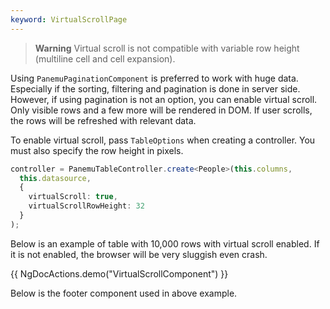 ```yaml
---
keyword: VirtualScrollPage
---
```


> **Warning**
> Virtual scroll is not compatible with variable row height (multiline cell and cell expansion).


Using `PanemuPaginationComponent` is preferred to work with huge data. Especially if the sorting, filtering and pagination is done in server side. However, if using pagination is not an option, you can enable virtual scroll. Only visible rows and a few more will be rendered in DOM. If user scrolls, the rows will be refreshed with relevant data.

To enable virtual scroll, pass `TableOptions` when creating a controller. You must also specify the row height in pixels. 

```typescript {4,5}
controller = PanemuTableController.create<People>(this.columns, 
  this.datasource,
  {
    virtualScroll: true,
    virtualScrollRowHeight: 32
  }
);
```


Below is an example of table with 10,000 rows with virtual scroll enabled. If it is not enabled, the browser will be very sluggish even crash.

{{ NgDocActions.demo("VirtualScrollComponent") }}

Below is the footer component used in above example.


```typescript file="../../example/custom-table-footer.component.ts" name="custom-table-footer.component.ts" group="g1"
```

```html file="../../example/custom-table-footer.component.html" name="custom-table-footer.component.html" group="g1"
```